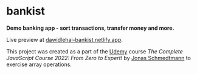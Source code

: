 # bankist

**Demo banking app - sort transactions, transfer money and more.**

Live preview at [dawidlehai-bankist.netlify.app](https://dawidlehai-bankist.netlify.app/).

This project was created as a part of the [Udemy](https://www.udemy.com/ 'Udemy') course _The Complete JavaScript Course 2022: From Zero to Expert!_ by [Jonas Schmedtmann](https://twitter.com/jonasschmedtman 'Jonas Schmedtmann on Twitter') to exercise array operations.

